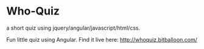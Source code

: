 # Who-Quiz
a short quiz using jquery/angular/javascript/html/css.

Fun little quiz using Angular. Find it live here: http://whoquiz.bitballoon.com/
